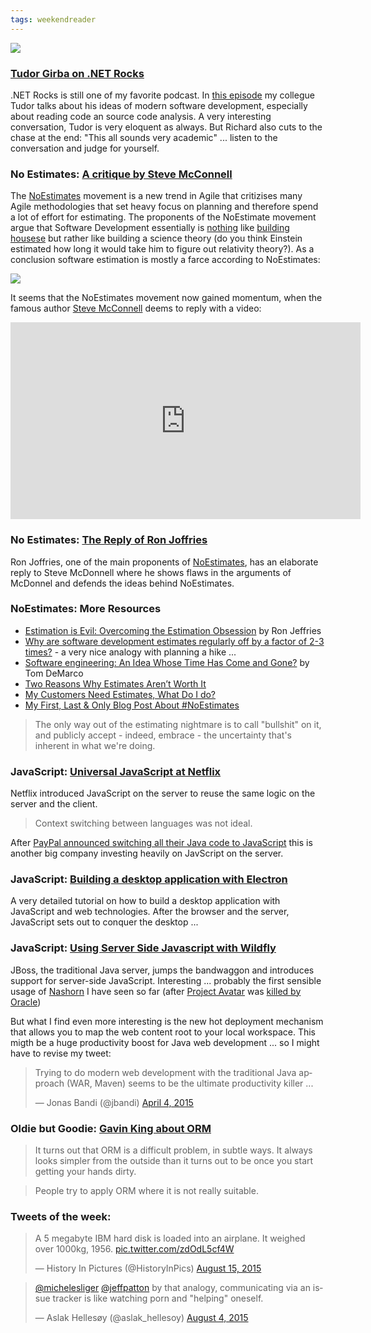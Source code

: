 ```yaml
---
tags: weekendreader
---
```

<img class="jb-main-img" src="https://lh3.googleusercontent.com/-BXzHNjRJJVo/Vc9FF4zOPdI/AAAAAAAACWc/xfRgv44yODM/s912-Ic42/WR33.png">

### [Tudor Girba on .NET Rocks](https://www.dotnetrocks.com/default.aspx?showNum=1172)
.NET Rocks is still one of my favorite podcast. In [this episode](https://www.dotnetrocks.com/default.aspx?showNum=1172) my collegue Tudor talks about his ideas of modern software development, especially about reading code an source code analysis. 
A very interesting conversation, Tudor is very eloquent as always. But Richard also cuts to the chase at the end: "This all sounds very academic" ... listen to the conversation and judge for yourself.

### No Estimates: [A critique by Steve McConnell](https://www.youtube.com/watch?v=55tfYRajpFI&feature=youtu.be) 
The [NoEstimates](https://twitter.com/search?src=typd&q=#noestimates) movement is a new trend in Agile that critizises many Agile methodologies that set heavy focus on planning and therefore spend a lot of effort for estimating. 
The proponents of the NoEstimate movement argue that Software Development essentially is [nothing](http://blog.tablexi.com/2013/01/why-building-software-is-not-like-building-a-house/developers/) like [building housese](http://www.wired.com/2013/01/code-bugs-programming-why-we-need-specs/) but rather like building a science theory (do you think Einstein estimated how long it would take him to figure out relativity theory?). 
As a conclusion software estimation is mostly a farce according to NoEstimates:

[<img class="jb-main-img" src="http://lh4.ggpht.com/-RbdH5_lTvro/U8GbBK7i_OI/AAAAAAAAB4I/Ae2IjKP5Ptk/BrtAGhlCIAEZa-4.jpg?imgmax=800" >](http://lh4.ggpht.com/-RbdH5_lTvro/U8GbBK7i_OI/AAAAAAAAB4I/Ae2IjKP5Ptk/BrtAGhlCIAEZa-4.jpg?imgmax=800)

It seems that the NoEstimates movement now gained momentum, when the famous author [Steve McConnell](http://www.stevemcconnell.com/) deems to reply with a video:
<iframe width="560" height="315" src="https://www.youtube.com/embed/55tfYRajpFI" frameborder="0" allowfullscreen></iframe>


### No Estimates: [The Reply of Ron Joffries ](http://ronjeffries.com/articles/015-jul/mcconnell/) 
Ron Joffries, one of the main proponents of [NoEstimates](https://twitter.com/search?src=typd&q=#noestimates), has an elaborate reply to Steve McDonnell where he shows flaws in the arguments of McDonnel and defends the ideas behind NoEstimates.

### NoEstimates: More Resources

- [Estimation is Evil: Overcoming the Estimation Obsession](https://pragprog.com/magazines/2013-02/estimation-is-evil) by Ron Jeffries
- [Why are software development estimates regularly off by a factor of 2-3 times?](http://www.michaelrwolfe.com/2013/10/19/50/) - a very nice analogy with planning a hike ...
- [Software engineering: An Idea Whose Time Has Come and Gone?](http://www2.computer.org/cms/Computer.org/ComputingNow/homepage/2009/0709/rW_SO_Viewpoints.pdf) by Tom DeMarco 
- [Two Reasons Why Estimates Aren’t Worth It](http://www.petrikainulainen.net/software-development/processes/two-reasons-why-estimates-arent-worth-it/)
- [My Customers Need Estimates, What Do I do?](http://zuill.us/WoodyZuill/2013/05/13/my-customers-need-estimates-what-do-i-do/)
- [My First, Last & Only Blog Post About #NoEstimates](http://codemanship.co.uk/parlezuml/blog/?postid=1316)


> The only way out of the estimating nightmare is to call "bullshit" on  it, and publicly accept - indeed, embrace - the uncertainty that's inherent in what we're doing.

### JavaScript: [Universal JavaScript at Netflix](http://techblog.netflix.com/2015/08/making-netflixcom-faster.html)
Netflix introduced JavaScript on the server to reuse the same logic on the server and the client.

> Context switching between languages was not ideal.

After [PayPal announced switching all their Java code to JavaScript](http://www.zdnet.com/article/how-replacing-java-with-javascript-is-paying-off-for-paypal/) this is another big company investing heavily on JavScript on the server.


### JavaScript: [Building a desktop application with Electron](https://medium.com/developers-writing/building-a-desktop-application-with-electron-204203eeb658) 
A very detailed tutorial on how to build a desktop application with JavaScript and web technologies. 
After the browser and the server, JavaScript sets out to conquer the desktop ...

### JavaScript: [Using Server Side Javascript with Wildfly](http://wildfly.org/news/2015/08/10/Javascript-Support-In-Wildfly/)
JBoss, the traditional Java server, jumps the bandwaggon and introduces support for server-side JavaScript. Interesting ... probably the first sensible usage of [Nashorn](http://www.oracle.com/technetwork/articles/java/jf14-nashorn-2126515.html) I have seen so far (after [Project Avatar](https://avatar.java.net/) was [killed by Oracle](https://blogs.oracle.com/theaquarium/entry/project_avatar_update))

But what I find even more interesting is the new hot deployment mechanism that allows you to map the web content root to your local workspace. This migth be a huge productivity boost for Java web development ... so I might have to revise my tweet:

<blockquote class="twitter-tweet" lang="en"><p lang="en" dir="ltr">Trying to do modern web development with the traditional Java approach (WAR, Maven) seems to be the ultimate productivity killer ...</p>&mdash; Jonas Bandi (@jbandi) <a href="https://twitter.com/jbandi/status/584334301086482434">April 4, 2015</a></blockquote>
<script async src="//platform.twitter.com/widgets.js" charset="utf-8"></script>

### Oldie but Goodie: [Gavin King about ORM](http://www.javaperformancetuning.com/news/interview041.shtml)

> It turns out that ORM is a difficult problem, in subtle ways. It always looks simpler from the outside than it turns out to be once you start getting your hands dirty.
 
> People try to apply ORM where it is not really suitable.


### Tweets of the week:

<blockquote class="twitter-tweet" lang="en"><p lang="en" dir="ltr">A 5 megabyte IBM hard disk is loaded into an airplane. It weighed over 1000kg, 1956. <a href="http://t.co/zdOdL5cf4W">pic.twitter.com/zdOdL5cf4W</a></p>&mdash; History In Pictures (@HistoryInPics) <a href="https://twitter.com/HistoryInPics/status/632363849417629697">August 15, 2015</a></blockquote>
<script async src="//platform.twitter.com/widgets.js" charset="utf-8"></script>


<blockquote class="twitter-tweet" lang="en"><p lang="en" dir="ltr"><a href="https://twitter.com/michelesliger">@michelesliger</a> <a href="https://twitter.com/jeffpatton">@jeffpatton</a> by that analogy, communicating via an issue tracker is like watching porn and &quot;helping&quot; oneself.</p>&mdash; Aslak Hellesøy (@aslak_hellesoy) <a href="https://twitter.com/aslak_hellesoy/status/628658370405339136">August 4, 2015</a></blockquote>
<script async src="//platform.twitter.com/widgets.js" charset="utf-8"></script>